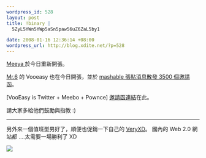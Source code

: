 ```yaml
--- 
wordpress_id: 528
layout: post
title: !binary |
  5ZyL5YWn5YWp5aSn5paw56uZ6ZaL5by1

date: 2008-01-16 12:36:14 +08:00
wordpress_url: http://blog.xdite.net/?p=528
---
```

<a href="http://meeya.cc">Meeya </a>於今日重新開張。

<a href="http://mr6.cc">Mr.6</a> 的 Vooeasy 也在今日開張，並於 <a href="http://mashable.com/2008/01/15/vooeasy/">mashable 張貼消息散發 3500 個邀請函</a>。

[VooEasy is Twitter + Meebo + Pownce]  <a href="http://beta.vooeasy.com/beta/?i=mashable">邀請函連結</a>在此。

請大家多給他們鼓勵與指教 :)

---

另外來一個值班型男好了，順便也促銷一下自己的 <a href="http://g.veryxd.net">VeryXD</a>。
國內的 Web 2.0 網站都 ....太需要一場勝利了 XD

<a href="http://g.veryxd.net/gphotos/b954be6403e807eeb021191e396fe845" target=_blank><img src="http://photog.veryxd.net/gphotos/0000/4247/2cb9f4ef173faf33d770cb3eb82f4a01.gif" border="0"></a>

